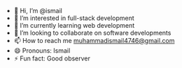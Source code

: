 - 👋 Hi, I’m @ismail
- 👀 I’m interested in full-stack development
- 🌱 I’m currently learning web development
- 💞️ I’m looking to collaborate on software developments
- 📫 How to reach me muhammadismail4746@gmail.com
- 😄 Pronouns: Ismail
- ⚡ Fun fact: Good observer

<!---
ismail4746/ismail4746 is a ✨ special ✨ repository because its `README.md` (this file) appears on your GitHub profile.
You can click the Preview link to take a look at your changes.
--->
